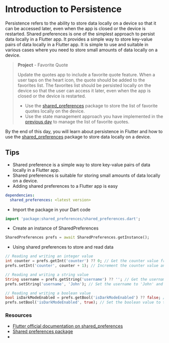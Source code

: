 # Introduction to Persistence

Persistence refers to the ability to store data locally on a device so that it can be accessed later, even when the app is closed or the device is restarted. Shared preferences is one of the simplest approach to persist data locally in a Flutter app. It provides a simple way to store key-value pairs of data locally in a Flutter app. It is simple to use and suitable in various cases where you need to store small amounts of data locally on a device.

> **Project** - Favorite Quote
>
> Update the quotes app to include a favorite quote feature. When a user taps on the heart icon, the quote should be added to the favorites list. The favorites list should be persisted locally on the device so that the user can access it later, even when the app is closed or the device is restarted.
>
> - Use the [shared_preferences](https://pub.dev/packages/shared_preferences) package to store the list of favorite quotes locally on the device.
> - Use the state management approach you have implemented in the [previous day](/30days/flutter/day24) to manage the list of favorite quotes.

By the end of this day, you will learn about persistence in Flutter and how to use the [shared_preferences](https://pub.dev/packages/shared_preferences) package to store data locally on a device.

## Tips

- Shared preference is a simple way to store key-value pairs of data locally in a Flutter app.
- Shared preferences is suitable for storing small amounts of data locally on a device.
- Adding shared preferences to a Flutter app is easy

```yaml
dependencies:
  shared_preferences: <latest version>
```

- Import the package in your Dart code

```dart
import 'package:shared_preferences/shared_preferences.dart';
```

- Create an instance of SharedPreferences

```dart
SharedPreferences prefs = await SharedPreferences.getInstance();
```

- Using shared preferences to store and read data

```dart
// Reading and writing an integer value
int counter = prefs.getInt('counter') ?? 0; // Get the counter value from shared preferences, or 0 if it doesn't exist
prefs.setInt('counter', counter + 1); // Increment the counter value and save it to shared preferences

// Reading and writing a string value
String username = prefs.getString('username') ?? ''; // Get the username from shared preferences, or an empty string if it doesn't exist
prefs.setString('username', 'John'); // Set the username to 'John' and save it to shared preferences

// Reading and writing a boolean value
bool isDarkModeEnabled = prefs.getBool('isDarkModeEnabled') ?? false; // Get the boolean value from shared preferences, or false if it doesn't exist
prefs.setBool('isDarkModeEnabled', true); // Set the boolean value to true and save it to shared preferences
```

### Resources
- [Flutter official documentation on shared_preferences](https://flutter.dev/docs/cookbook/persistence/key-value)
- [Shared preferences package](https://pub.dev/packages/shared_preferences)
- 
